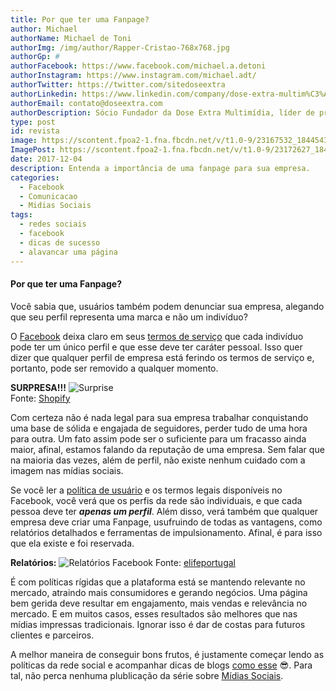 ```yaml
---
title: Por que ter uma Fanpage?
author: Michael
authorName: Michael de Toni
authorImg: /img/author/Rapper-Cristao-768x768.jpg
authorGp: #
authorFacebook: https://www.facebook.com/michael.a.detoni
authorInstagram: https://www.instagram.com/michael.adt/
authorTwitter: https://twitter.com/sitedoseextra
authorLinkedin: https://www.linkedin.com/company/dose-extra-multim%C3%ADdia/
authorEmail: contato@doseextra.com
authorDescription: Sócio Fundador da Dose Extra Multimídia, líder de projetos de mídias sociais, aficionado por Pokémon Stadium e Dragon Ball.
type: post
id: revista
image: https://scontent.fpoa2-1.fna.fbcdn.net/v/t1.0-9/23167532_1844543759190394_8187681805184851958_n.jpg?oh=b5a0f2557cf08d94f649c42420231d8b&oe=5AD30849
ImagePost: https://scontent.fpoa2-1.fna.fbcdn.net/v/t1.0-9/23172627_1844195235891913_5001575470648313365_n.png?oh=9ffd60164abbc1dfc21a443fd38d41ad&oe=5AC699EB
date: 2017-12-04
description: Entenda a importância de uma fanpage para sua empresa.
categories:
  - Facebook
  - Comunicacao
  - Midias Sociais
tags:
  - redes sociais
  - facebook
  - dicas de sucesso
  - alavancar uma página
---
```


#### Por que ter uma Fanpage?

Você sabia que, usuários também podem denunciar sua empresa, alegando que seu perfil representa uma marca e não um indivíduo?   

O [Facebook](//facebook.com/doseextra "Facebook") deixa claro em seus [termos de serviço](https://www.facebook.com/help/1735443093393986?helpref=hc_global_nav) que cada indivíduo pode ter um único perfil e que esse deve ter caráter pessoal. Isso quer dizer que qualquer perfil de empresa está ferindo os termos de serviço e, portanto, pode ser removido a qualquer momento.    

**SURPRESA!!!**
![Surprise](https://cdn.shopify.com/s/files/1/0070/7032/files/customer-service.jpg?2307)   
Fonte: [Shopify](https://www.shopify.com/blog/9696870-6-creative-ways-to-surprise-and-delight-your-customers)   

Com certeza não é nada legal para sua empresa trabalhar conquistando uma base de sólida e engajada de seguidores, perder tudo de uma hora para outra. Um fato assim pode ser o suficiente para um fracasso ainda maior, afinal, estamos falando da reputação de uma empresa. Sem falar que na maioria das vezes, além de perfil, não existe nenhum cuidado com a imagem nas mídias sociais.      

Se você ler a [política de usuário](https://www.facebook.com/help/1735443093393986?helpref=hc_global_nav) e os termos legais disponíveis no Facebook, você verá que os perfis da rede são individuais, e que cada pessoa deve ter ***apenas um perfil***. Além disso, verá também que qualquer empresa deve criar uma Fanpage, usufruindo de todas as vantagens, como relatórios detalhados e ferramentas de impulsionamento. Afinal, é para isso que ela existe e foi reservada.    

**Relatórios:**
![Relatórios Facebook](https://www.buzzmonitor.com.br/files/large/9f852fc55e85ec4)
Fonte: [elifeportugal](http://elifeportugal.com/index.php/2017/07/21/8-relatorios-entender-engagement-do-consumidor-no-facebook/)   

É com políticas rígidas que a plataforma está se mantendo relevante no mercado, atraindo mais consumidores e gerando negócios. Uma página bem gerida deve resultar em engajamento, mais vendas e relevância no mercado. E em muitos casos, esses resultados são melhores que nas mídias impressas tradicionais. Ignorar isso é dar de costas para futuros clientes e parceiros.   

A melhor maneira de conseguir bons frutos, é justamente começar lendo as políticas da rede social e acompanhar dicas de blogs [como esse](//blog.doseextra.com) &#128526;&#65039;. Para tal, não perca nenhuma plublicação da série sobre [Mídias Sociais](//blog.doseextra.com/categories/mídias-digitais/).
